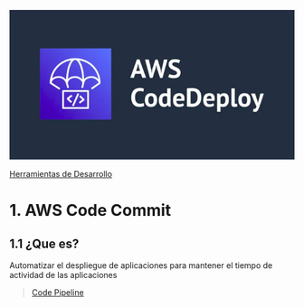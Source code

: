 ![Amazon Command Line Interface](../00_assets/Herramientas%20de%20Desarrollo/codeDeploy-logo.png)

[Herramientas de Desarrollo](..)

# 1. AWS Code Commit

## 1.1 ¿Que es?

Automatizar el despliegue de aplicaciones para mantener el tiempo de actividad de las aplicaciones

>[Code Pipeline](./codePipeline.md)